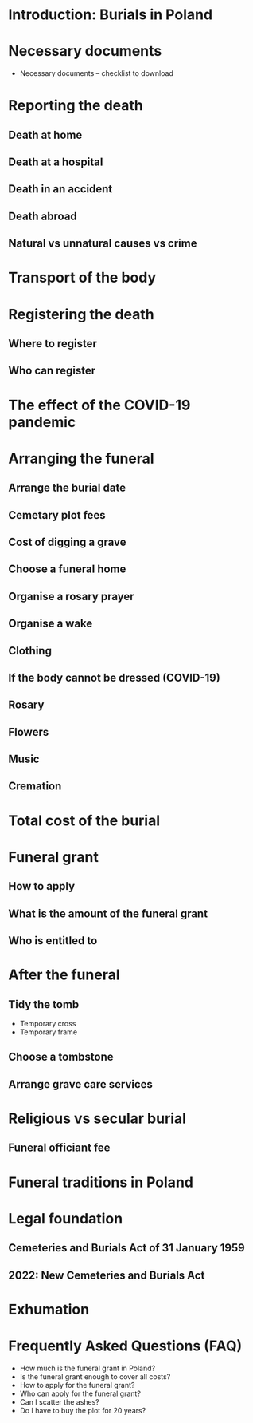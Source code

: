 # Introduction: Burials in Poland

# Necessary documents
* Necessary documents – checklist to download

# Reporting the death
## Death at home
## Death at a hospital
## Death in an accident
## Death abroad
## Natural vs unnatural causes vs crime

# Transport of the body
  
# Registering the death 
## Where to register
## Who can register

# The effect of the COVID-19 pandemic

# Arranging the funeral
## Arrange the burial date
## Cemetary plot fees
## Cost of digging a grave
## Choose a funeral home
## Organise a rosary prayer
## Organise a wake

## Clothing
## If the body cannot be dressed (COVID-19)
## Rosary
## Flowers 

## Music
## Cremation

# Total cost of the burial

# Funeral grant
## How to apply
## What is the amount of the funeral grant
## Who is entitled to

# After the funeral
## Tidy the tomb
* Temporary cross
* Temporary frame
## Choose a tombstone
## Arrange grave care services

# Religious vs secular burial
## Funeral officiant fee

# Funeral traditions in Poland

# Legal foundation 
## Cemeteries and Burials Act of 31 January 1959
## 2022: New Cemeteries and Burials Act

# Exhumation

# Frequently Asked Questions (FAQ)
* How much is the funeral grant in Poland?
* Is the funeral grant enough to cover all costs?
* How to apply for the funeral grant?
* Who can apply for the funeral grant?
* Can I scatter the ashes?
* Do I have to buy the plot for 20 years?
